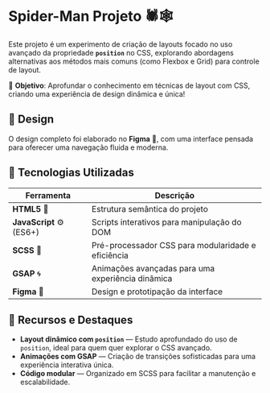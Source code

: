#  Spider-Man Projeto 🕷️🕸️

Este projeto é um experimento de criação de layouts focado no uso avançado da propriedade **`position`** no CSS, explorando abordagens alternativas aos métodos mais comuns (como Flexbox e Grid) para controle de layout.

📝 **Objetivo**: Aprofundar o conhecimento em técnicas de layout com CSS, criando uma experiência de design dinâmica e única!

## 🎨 Design
O design completo foi elaborado no **Figma** 🎨, com uma interface pensada para oferecer uma navegação fluida e moderna.

## 🚀 Tecnologias Utilizadas

| Ferramenta      | Descrição                                       |
|-----------------|-------------------------------------------------|
| **HTML5** 📄    | Estrutura semântica do projeto                  |
| **JavaScript** ⚙️ (ES6+) | Scripts interativos para manipulação do DOM |
| **SCSS** 💅     | Pré-processador CSS para modularidade e eficiência |
| **GSAP** 🌀     | Animações avançadas para uma experiência dinâmica |
| **Figma** 🎨    | Design e prototipação da interface               |



## 🌟 Recursos e Destaques

- **Layout dinâmico com `position`** — Estudo aprofundado do uso de `position`, ideal para quem quer explorar o CSS avançado.
- **Animações com GSAP** — Criação de transições sofisticadas para uma experiência interativa única.
- **Código modular** — Organizado em SCSS para facilitar a manutenção e escalabilidade.
